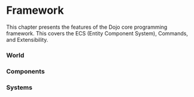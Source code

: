 # Framework

This chapter presents the features of the Dojo core programming framework. This covers the ECS (Entity Component System), Commands, and Extensibility.

### World

### Components

### Systems